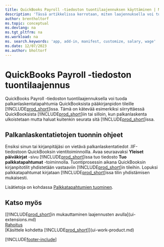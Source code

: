 ```yaml
---
title: QuickBooks Payroll -tiedoston tuontilaajennuksen käyttäminen | Microsoft Docs
description: 'Tässä artikkelissa kerrotaan, miten laajennuksella voi tuoda palkkatapahtumat QuickBooksista.'
author: brentholtorf
ms.topic: conceptual
ms.devlang: na
ms.tgt_pltfrm: na
ms.workload: na
ms. search.keywords: 'app, add-in, manifest, customize, salary, wage'
ms.date: 12/07/2023
ms.author: bholtorf
---
```

# QuickBooks Payroll -tiedoston tuontilaajennus
QuickBooks Payroll -tiedoston tuontilaajennuksella voi tuoda palkanlaskentatapahtumia QuickBooksista pääkirjanpidon tileille [!INCLUDE[prod_short](includes/prod_short.md)]issa. Tämä on kätevää esimerkiksi siirryttäessä QuickBooksista [!INCLUDE[prod_short](includes/prod_short.md)]iin tai silloin, kun palkanlaskenta ulkoistetaan mutta haluat kuitenkin seurata sitä [!INCLUDE[prod_short](includes/prod_short.md)]issa.

## Palkanlaskentatietojen tuonnin ohjeet
Ensiksi sinun tai kirjanpitäjäsi on vietävä palkanlaskentatiedot .IIF-tiedostoon QuickBooksin vientitoiminnoilla. Avaa seuraavaksi **Yleiset päiväkirjat** -sivu [!INCLUDE[prod_short](includes/prod_short.md)]issa tuo tiedosto **Tuo palkkatapahtumat** -toiminnolla. Tuontiprosessin aikana QuickBooksin kirjanpitotilit yhdistetään vastaaviin [!INCLUDE[prod_short](includes/prod_short.md)]in tileihin. Lopuksi palkkatapahtumat kirjataan [!INCLUDE[prod_short](includes/prod_short.md)]issa tilin yhdistämisen mukaisesti. 

Lisätietoja on kohdassa [Palkkatapahtumien tuominen](finance-how-import-payroll-transactions.md).

## Katso myös
[[!INCLUDE[prod_short](includes/prod_short.md)]in mukauttaminen laajennusten avulla](ui-extensions.md)    
[Rahoitus](finance.md)    
[Käsittele kohdetta [!INCLUDE[prod_short](includes/prod_short.md)]](ui-work-product.md)


[!INCLUDE[footer-include](includes/footer-banner.md)]